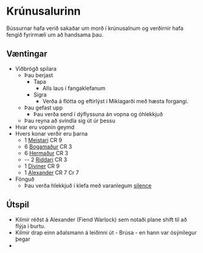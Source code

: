 # Krúnusalurinn
Bússurnar hafa verið sakaðar um morð í krúnusalnum og verðirnir hafa fengið
fyrirmæli um að handsama þau.

## Væntingar
- Viðbrögð spilara
  - Þau berjast
    - Tapa
      - Alls laus í fangaklefanum
    - Sigra
      - Verða á flótta og eftirlýst í Miklagarði með hæsta forgangi.
  - Þau gefast upp
    - Þau verða send í dýflyssuna án vopna og óhlekkjuð
  - Þau reyna að svindla sig út úr þessu
- Hvar eru vopnin geymd
- Hvers konar verðir eru þarna
  - 1 [Meistari](https://www.dndbeyond.com/monsters/2560752-champion) CR 9
  - 6 [Bogamaður](https://www.dndbeyond.com/monsters/2560725-archer) CR 3
  - 6 [Hermaður](https://www.dndbeyond.com/monsters/17045-veteran) CR 3
  - -- 2 [Riddari](https://www.dndbeyond.com/monsters/16938-knight) CR 3
  - 1 [Diviner](https://www.dndbeyond.com/monsters/17332-diviner) CR 9
  - 1 [Alexander](https://www.dndbeyond.com/monsters/17344-warlock-of-the-fiend) CR 7
    Cr 7
- Fönguð
  - Þau verða hlekkjuð í klefa með varanlegum [silence](
    https://www.dndbeyond.com/spells/silence)

## Útspil
- Kilmir réðst á Alexander (Fiend Warlock) sem notaði plane shift til að flýja 
  í burtu.
- Kilmir drap einn aðalsmann á leiðinni út - Brúsa - en hann var ósýnilegur 
  þegar 
- 
